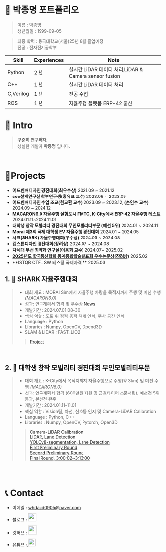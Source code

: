 # 📜 박종명 포트폴리오
> 이름 : 박종명<br>
> 생년월일 : 1999-09-05<br>

> 최종 학력 : 동국대학교(서울)25년 8월 졸업예정<br>
> 전공 : 전자전기공학부

Skill        | Experiences | Note
-------------|-------------|-----------------------------------
Python       | 2 년        | 실시간 LiDAR 데이터 처리,LiDAR & Camera sensor fusion 
C++          | 1 년        | 실시간 LiDAR 데이터 처리
C,Verilog    | 1 년        | 전공 수업
ROS          | 1 년        | 자율주행 플랫폼 ERP-42 통신


# 👋 Intro

> **꾸준히 연구하자.**<br>
> 성실한 개발자 **박종명** 입니다.


<br />

# 📝Projects
 
- **어드벤쳐디자인 경진대회(최우수상)** 2021.09 ~ 2021.12
- **soc설계연구실 학부연구생(홍유표 교수)** 2023.06 ~ 2023.09
- **어드벤쳐디자인 수업 조교(현교환 교수)** 2023.09 ~ 2023.12, **(손인수 교수)** 2024.09 ~ 2024.12
- **MACARON6.0 자율주행 실험도시 FMTC, K-City에서 ERP-42 자율주행 테스트** 2024.01.11~2024.11.01
- **대학생 창작 모빌리티 경진대회 무인모빌리티부문 (예선 5위)** 2024.01 ~ 2024.11
- **Morai 제3회 국제 대학생 EV 자율주행 경진대회** 2024.01 ~ 2024.05
- **샤크(SHARK) 자율주행대회(우수상)** 2024.05 ~ 2024.08
- **캡스톤디자인 경진대회(장려상)** 2024.07 ~ 2024.08
- **차세대 무선 최적화 연구실(이웅희 교수)** 2024.07~ 2025.02
- **[2025년도 학국통신학회 동계종합학술발표회 우수논문상(장려상)](https://conf.kics.or.kr/2025w/board/article/4401)** 2025.02
- **ISTQB CTFL SW 테스팅 국제자격 ** 2025.03

## 1. 🍻 SHARK 자율주행대회

> - 대회 개요 : MORAI Sim에서 자율주행 차량을 목적지까지 주행 및 미션 수행 _(MACARON6.0)_
> - 성과: 연구계획서 합격 및 우수상 [News](https://www.morai.ai/ko/post/%EB%AA%A8%EB%9D%BC%EC%9D%B4-%EB%94%94%EC%A7%80%ED%84%B8%ED%8A%B8%EC%9C%88-%EC%84%B1%EB%82%A8%EC%8B%9C-%EA%B8%B0%EB%B0%98-%EC%83%A4%ED%81%AC%EC%9E%90%EC%9C%A8%EC%A3%BC%ED%96%89%EB%8C%80%ED%9A%8C-%EC%84%B1%EB%A3%8C)
> - 개발기간 : 2024.07.01.08-30
> - 핵심 역할 : 도로 위 정적 동적 객체 인식, 주차 공간 인식
> - Language : Python
> - Libraries : Numpy, OpenCV, Opend3D
> - SLAM & LiDAR : FAST_LIO2
>> [Project](https://github.com/minmaxHong/Shark_MORAI_Simulator_for_AutonomousDriving)

<br />

## 2. 👊 대학생 창작 모빌리티 경진대회 무인모빌리티부문

> - 대회 개요 : K-City에서 목적지까지 자율주행으로 주행(약 3km) 및 미션 수행 _(MACARON6.0)_
> - 성과: 연구계획서 합격 (600만원 지원 및 금호타이어 스폰서링), 예선전 5위 통과, 본선전 완주
> - 개발기간 : 2024.01.11-11.01
> - 핵심 역할 : Vision팀, 차선, 신호등 인지 및 Camera-LiDAR Calibration
> - Language : Python, C++
> - Libraries : Numpy, OpenCV, Pytorch, Open3D
>> [Camera-LiDAR Calibration](https://github.com/minmaxHong/Camera-3DLiDAR_Calibration)<br>
>> [LiDAR, Lane Detection](https://github.com/minmaxHong/LiDAR_lanedetection)<br>
>> [YOLOv8-segmentation, Lane Detection](https://github.com/minmaxHong/yolov8-seg_lanedetection)<br>
>> [First Preliminary Round](https://www.youtube.com/watch?v=BuifRXkDtxM)<br>
>> [Second Preliminary Round](https://www.youtube.com/watch?v=bsNJADrdTH0)<br>
>> [Final Round, 3:00:02~3:13:00](https://www.youtube.com/watch?v=dPtdy3fO3pk&t=16231s)

<br />


<br />

# 📞 Contact

- 이메일 : whdaud0905@naver.com
- 블로그 : <a href="https://velog.io/@macaron_6pjm/posts">
  <img src="https://user-images.githubusercontent.com/68724828/185885678-8f619bfa-1160-4bb4-a026-f758a4014f82.png" height="26px" style="margin-top: 10px" />
  </a>
- 깃허브 : <a href="https://github.com/jongmyeongpark?tab=repositories">
  <img src="https://user-images.githubusercontent.com/68724828/185908612-22f4d219-78a7-4de7-bb02-deecaa63bffa.png" height="28px" style="margin-top: 10px" />
  </a>
- 유튜브 :<a href="https://www.youtube.com/@cool-rz5rw">
  <img src="https://user-images.githubusercontent.com/1569988/159397141-21463bc2-2acf-416b-aa15-235664556f34.png" height="24px" style="margin-top: 10px" />
  </a>
